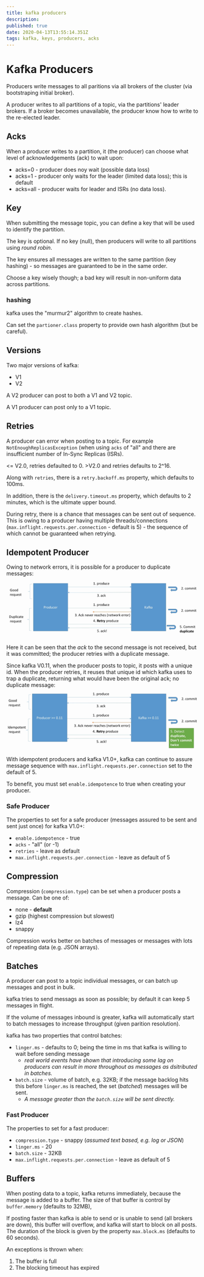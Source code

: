 ```yaml
---
title: kafka producers
description: 
published: true
date: 2020-04-13T13:55:14.351Z
tags: kafka, keys, producers, acks
---
```


# Kafka Producers
Producers write messages to all paritions via all brokers of the cluster (via bootstraping initial broker).

A producer writes to all partitions of a topic, via the partitions' leader brokers. If a broker becomes unavailable, the producer know how to write to the re-elected leader.

## Acks
When a producer writes to a partition, it (the producer) can choose what level of acknowledgements (ack) to wait upon:
* acks=0 - producer does noy wait (possible data loss)
* acks=1 - producer only waits for the leader (limited data loss); this is default
* acks=all - producer waits for leader and ISRs (no data loss).


## Key
When submitting the message topic, you can define a key that will be used to identify the partition.

The key is optional. If no key (null), then producers will write to all partitions using _round robin_.

The key ensures all messages are written to the same partition (key hashing) - so messages are guaranteed to be in the same order.

Choose a key wisely though; a bad key will result in non-uniform data across partitions.

### hashing
kafka uses the "murmur2" algorithm to create hashes.

Can set the `partioner.class` property to provide own hash algorithm (but be careful).


## Versions
Two major versions of kafka:
* V1
* V2

A V2 producer can post to both a V1 and V2 topic.

A V1 producer can post only to a V1 topic.

## Retries
A producer can error when posting to a topic. For example `NotEnoughReplicasException` (when using `acks` of "all" and there are insufficient number of In-Sync Replicas (ISRs).

<= V2.0, retries defaulted to 0. >V2.0 and retries defaults to 2^16.

Along with `retries`, there is a `retry.backoff.ms` property, which defaults to 100ms.

In addition, there is the `delivery.timeout.ms` property, which defaults to 2 minutes, which is the ultimate upper bound.

During retry, there is a chance that messages can be sent out of sequence. This is owing to a producer having multiple threads/connections (`max.inflight.requests.per.connection` - default is 5) - the sequence of which cannot be guaranteed when retrying.

## Idempotent Producer
Owing to network errors, it is possible for a producer to duplicate messages:
![kafka-idempotent-producer-why.png](/uploads/kafka/kafka-idempotent-producer-why.png)

Here it can be seen that the _ack_ to the second message is not received, but it was committed; the producer retries with a duplicate message.

Since kafka V0.11, when the producer posts to topic, it posts with a unique id. When the producer retries, it reuses that unique id which kafka uses to trap a duplicate, returning what would have been the original ack; no duplicate message:
![kafka-idempotent-producer-effect.png](/uploads/kafka/kafka-idempotent-producer-effect.png)

With idempotent producers and kafka V1.0+, kafka can continue to assure message sequence with `max.inflight.requests.per.connection` set to the default of 5.

To benefit, you must set `enable.idempotence` to true when creating your producer.

### Safe Producer
The properties to set for a safe producer (messages assured to be sent and sent just once) for kafka V1.0+:

* `enable.idempotence` - true
* `acks` - "all" (or -1)
* `retries` - leave as default
* `max.inflight.requests.per.connection` - leave as default of 5


## Compression
Compression (`compression.type`) can be set when a producer posts a message. Can be one of:
* none - **default**
* gzip (highest compression but slowest)
* lz4
* snappy


Compression works better on batches of messages or messages with lots of repeating data (e.g. JSON arrays).

## Batches
A producer can post to a topic individual messages, or can batch up messages and post in bulk.

kafka tries to send messags as soon as possible; by default it can keep 5 messages in flight.

If the volume of messages inbound is greater, kafka will automatically start to batch messages to increase throughput (given parition resolution).

kafka has two properties that control batches:
* `linger.ms` - defaults to 0; being the time in ms that kafka is willing to wait before sending message
  * _real world events have shown that introducing some lag on producers can result in more throughout as messages as dsitributed in batches._
* `batch.size` - volume of batch, e.g. 32KB; if the message backlog hits this before `linger.ms` is reached, the set (_batched_) messages will be sent.
  * _A message greater than the `batch.size` will be sent directly._


### Fast Producer
The properties to set for a fast producer:

* `compression.type` - snappy (_assumed text based, e.g. log or JSON_)
* `linger.ms` - 20
* `batch.size` - 32KB
* `max.inflight.requests.per.connection` - leave as default of 5


## Buffers
When posting data to a topic, kafka returns immediately, because the message is added to a buffer. The size of that buffer is control by `buffer.memory` (defaults to 32MB),

If posting faster than kafka is able to send or is unable to send (all brokers are down), this buffer will overflow, and kafka will start to block on all posts. The duration of the block is given by the property `max.block.ms` (defaults to 60 seconds).

An exceptions is thrown when:
1. The buffer is full
2. The blocking timeout has expired

